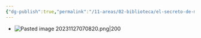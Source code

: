 ```yaml
---
{"dg-publish":true,"permalink":"/11-areas/02-biblioteca/el-secreto-de-minino-y-otros-cuentos-para-ninos/","noteIcon":""}
---
```


- ![Pasted image 20231127070820.png|200](/img/user/11%20%C3%81reas%20%E2%9A%99/02%20Biblioteca/%F0%9F%92%BE%20Adjuntos/Pasted%20image%2020231127070820.png)